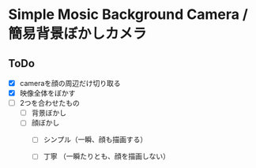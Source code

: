 # Simple Mosic Background Camera / 簡易背景ぼかしカメラ

## ToDo

- [x] cameraを顔の周辺だけ切り取る
- [x] 映像全体をぼかす
- [ ] 2つを合わせたもの
  - [ ] 背景ぼかし
  - [ ] 顔ぼかし
    - [ ] シンプル（一瞬、顔も描画する）
    - [ ] 丁寧 （一瞬たりとも、顔を描画しない）
  
